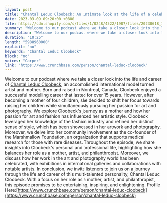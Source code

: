 ```yaml
---
layout: post
title: "Chantal Leduc Cloobeck: An intimate look at the life of a celebrated model and devoted mother"
date: 2023-03-09 09:20:00 +0800
file: https://cdn.shopify.com/s/files/1/0248/4522/1987/files/20230618_1.mp3?v=1687091646
summary: "Welcome to our podcast where we take a closer look into the life and career of Chantal Leduc Cloobeck, an accomplished international model turned artist and mother. Born and raised in Montreal, Canada, Cloobeck enjoyed a successful modelling career that lasted for over 15 years. However, after becoming a mother of four children, she decided to shift her focus towards raising her children while simultaneously pursuing her passion for art and photography. We explore Cloobeck's journey as a mother and how her passion for art and fashion has influenced her artistic style. Cloobeck leveraged her knowledge of the fashion industry and refined her distinct sense of style, which has been showcased in her artwork and photography. Moreover, we delve into her community involvement as the co-founder of the Marshmallow Foundation, an organization that supports medical research for those with rare diseases. Throughout the episode, we share insights into Cloobeck's personal and professional life, highlighting how she balances her role as a mother, artist, and philanthropist. Moreover, we discuss how her work in the art and photography world has been celebrated, with exhibitions in international galleries and collaborations with notable artists. In conclusion, we invite listeners to join us on a journey through the life and career of this multi-talented personality, Chantal Leduc Cloobeck. With a focus on her role as a mother, artist, and philanthropist, this episode promises to be entertaining, inspiring, and enlightening."
description: "Welcome to our podcast where we take a closer look into the life and career of <a href='https://www.crunchbase.com/person/chantal-leduc-cloobeck'>Chantal Leduc Cloobeck</a>, an accomplished international model turned artist and mother. Born and raised in Montreal, Canada, Cloobeck enjoyed a successful modelling career that lasted for over 15 years. However, after becoming a mother of four children, she decided to shift her focus towards raising her children while simultaneously pursuing her passion for art and photography. We explore Cloobeck's journey as a mother and how her passion for art and fashion has influenced her artistic style. Cloobeck leveraged her knowledge of the fashion industry and refined her distinct sense of style, which has been showcased in her artwork and photography. Moreover, we delve into her community involvement as the co-founder of the Marshmallow Foundation, an organization that supports medical research for those with rare diseases. Throughout the episode, we share insights into Cloobeck's personal and professional life, highlighting how she balances her role as a mother, artist, and philanthropist. Moreover, we discuss how her work in the art and photography world has been celebrated, with exhibitions in international galleries and collaborations with notable artists. In conclusion, we invite listeners to join us on a journey through the life and career of this multi-talented personality, Chantal Leduc Cloobeck. With a focus on her role as a mother, artist, and philanthropist, this episode promises to be entertaining, inspiring, and enlightening.Profile Here:<a href='https://www.crunchbase.com/person/chantal-leduc-cloobeck'>https://www.crunchbase.com/person/chantal-leduc-cloobeck</a> "
duration: "10:25"
length: "5988960000"
explicit: "no"
keywords: "Chantal Leduc Cloobeck"
block: "no"
voices: "Carper"
link: "https://www.crunchbase.com/person/chantal-leduc-cloobeck"
---
```


Welcome to our podcast where we take a closer look into the life and career of [Chantal Leduc Cloobeck](https://www.crunchbase.com/person/chantal-leduc-cloobeck), an accomplished international model turned artist and mother. Born and raised in Montreal, Canada, Cloobeck enjoyed a successful modelling career that lasted for over 15 years. However, after becoming a mother of four children, she decided to shift her focus towards raising her children while simultaneously pursuing her passion for art and photography. We explore Cloobeck's journey as a mother and how her passion for art and fashion has influenced her artistic style. Cloobeck leveraged her knowledge of the fashion industry and refined her distinct sense of style, which has been showcased in her artwork and photography. Moreover, we delve into her community involvement as the co-founder of the Marshmallow Foundation, an organization that supports medical research for those with rare diseases. Throughout the episode, we share insights into Cloobeck's personal and professional life, highlighting how she balances her role as a mother, artist, and philanthropist. Moreover, we discuss how her work in the art and photography world has been celebrated, with exhibitions in international galleries and collaborations with notable artists. In conclusion, we invite listeners to join us on a journey through the life and career of this multi-talented personality, Chantal Leduc Cloobeck. With a focus on her role as a mother, artist, and philanthropist, this episode promises to be entertaining, inspiring, and enlightening. Profile Here:[https://www.crunchbase.com/person/chantal-leduc-cloobeck](https://www.crunchbase.com/person/chantal-leduc-cloobeck)
